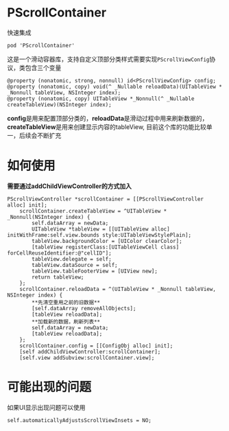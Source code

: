 # PScrollContainer
快速集成
```
pod 'PScrollContainer'
```
这是一个滑动容器库，支持自定义顶部分类样式需要实现`PScrollViewConfig`协议，类包含三个变量
```
@property (nonatomic, strong, nonnull) id<PScrollViewConfig> config;
@property (nonatomic, copy) void(^ _Nullable reloadData)(UITableView * _Nonnull tableView, NSInteger index);
@property (nonatomic, copy) UITableView *_Nonnull(^ _Nullable createTableView)(NSInteger index);
```
**config**是用来配置顶部分类的，**reloadData**是滑动过程中用来刷新数据的，**createTableView**是用来创建显示内容的tableView, 目前这个库的功能比较单一，后续会不断扩充

# 如何使用
**需要通过addChildViewController的方式加入**
```
PScrollViewController *scrollContainer = [[PScrollViewController alloc] init];
    scrollContainer.createTableView = ^UITableView * _Nonnull(NSInteger index) {
        self.dataArray = newData;
        UITableView *tableView = [[UITableView alloc] initWithFrame:self.view.bounds style:UITableViewStylePlain];
        tableView.backgroundColor = [UIColor clearColor];
        [tableView registerClass:[UITableViewCell class] forCellReuseIdentifier:@"cellID"];
        tableView.delegate = self;
        tableView.dataSource = self;
        tableView.tableFooterView = [UIView new];
        return tableView;
    };
    scrollContainer.reloadData = ^(UITableView * _Nonnull tableView, NSInteger index) {
        **先清空重用之前的旧数据**
        [self.dataArray removeAllObjects];
        [tableView reloadData];
        **加载新的数据，刷新列表**
        self.dataArray = newData;
        [tableView reloadData];
    };
    scrollContainer.config = [[ConfigObj alloc] init];
    [self addChildViewController:scrollContainer];
    [self.view addSubview:scrollContainer.view];
```
# 可能出现的问题
如果UI显示出现问题可以使用
```
self.automaticallyAdjustsScrollViewInsets = NO;
```

